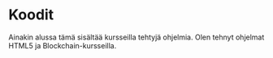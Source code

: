 # Koodit
Ainakin alussa tämä sisältää kursseilla tehtyjä ohjelmia.
Olen tehnyt ohjelmat HTML5 ja Blockchain-kursseilla.
